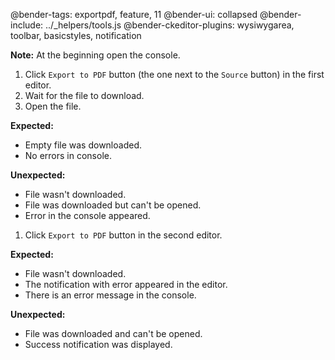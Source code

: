 @bender-tags: exportpdf, feature, 11 @bender-ui: collapsed @bender-include: ../_helpers/tools.js
@bender-ckeditor-plugins: wysiwygarea, toolbar, basicstyles, notification

**Note:** At the beginning open the console.

1. Click `Export to PDF` button (the one next to the `Source` button) in the first editor.
1. Wait for the file to download.
1. Open the file.

**Expected:**

* Empty file was downloaded.
* No errors in console.

**Unexpected:**

* File wasn't downloaded.
* File was downloaded but can't be opened.
* Error in the console appeared.

1. Click `Export to PDF` button in the second editor.

**Expected:**

* File wasn't downloaded.
* The notification with error appeared in the editor.
* There is an error message in the console.

**Unexpected:**

* File was downloaded and can't be opened.
* Success notification was displayed.
